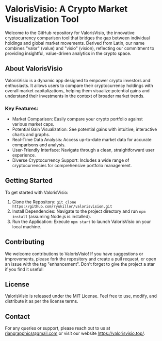 # ValorisVisio: A Crypto Market Visualization Tool

Welcome to the GitHub repository for ValorisVisio, the innovative cryptocurrency comparison tool that bridges the gap between individual holdings and global market movements. Derived from Latin, our name combines "valor" (value) and "visio" (vision), reflecting our commitment to providing insightful, value-driven analytics in the crypto space.

## About ValorisVisio

ValorisVisio is a dynamic app designed to empower crypto investors and enthusiasts. It allows users to compare their cryptocurrency holdings with overall market capitalizations, helping them visualize potential gains and understand their investments in the context of broader market trends.

### Key Features:

- Market Comparison: Easily compare your crypto portfolio against various market caps.
- Potential Gain Visualization: See potential gains with intuitive, interactive charts and graphs.
- Real-Time Data Analysis: Access up-to-date market data for accurate comparisons and analysis.
- User-Friendly Interface: Navigate through a clean, straightforward user experience.
- Diverse Cryptocurrency Support: Includes a wide range of cryptocurrencies for comprehensive portfolio management.

## Getting Started

To get started with ValorisVisio:

1.  Clone the Repository: `git clone https://github.com/ryukiller/valorisvision.git`
2.  Install Dependencies: Navigate to the project directory and run `npm install` (assuming Node.js is installed).
3.  Run the Application: Execute `npm start` to launch ValorisVisio on your local machine.

## Contributing

We welcome contributions to ValorisVisio! If you have suggestions or improvements, please fork the repository and create a pull request, or open an issue with the tag "enhancement". Don't forget to give the project a star if you find it useful!

## License

ValorisVisio is released under the MIT License. Feel free to use, modify, and distribute it as per the license terms.

## Contact

For any queries or support, please reach out to us at <riangrapphics@gmail.com> or visit our website <https://valorisvisio.top/>.
